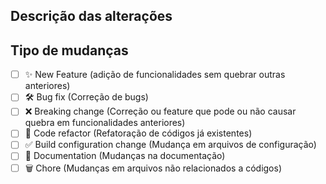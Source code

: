 ## Descrição das alterações
## Tipo de mudanças
- [ ] ✨ New Feature (adição de funcionalidades sem quebrar outras anteriores)
- [ ] 🛠️ Bug fix (Correção de bugs)
- [ ] ❌ Breaking change (Correção ou feature que pode ou não causar quebra em funcionalidades anteriores)
- [ ] 🧹 Code refactor (Refatoração de códigos já existentes)
- [ ] ✅ Build configuration change (Mudança em arquivos de configuração)
- [ ] 📝 Documentation (Mudanças na documentação)
- [ ] 🗑️ Chore (Mudanças em arquivos não relacionados a códigos)